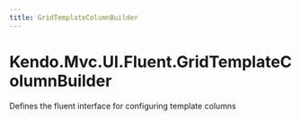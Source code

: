 ```yaml
---
title: GridTemplateColumnBuilder
---
```


# Kendo.Mvc.UI.Fluent.GridTemplateColumnBuilder

Defines the fluent interface for configuring template columns